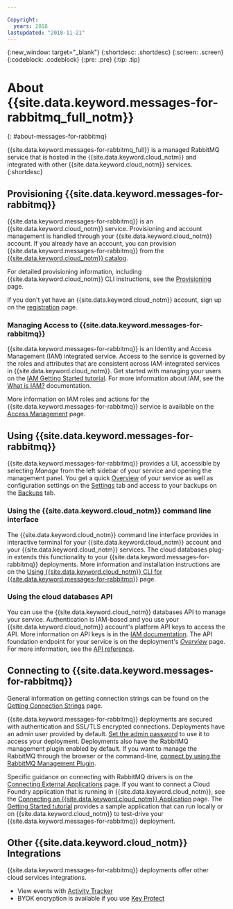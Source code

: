 ```yaml
---

Copyright:
  years: 2018
lastupdated: "2018-11-21"
---
```


{:new_window: target="_blank"}
{:shortdesc: .shortdesc}
{:screen: .screen}
{:codeblock: .codeblock}
{:pre: .pre}
{:tip: .tip}

# About {{site.data.keyword.messages-for-rabbitmq_full_notm}}
{: #about-messages-for-rabbitmq}

{{site.data.keyword.messages-for-rabbitmq_full}} is a managed RabbitMQ service that is hosted in the {{site.data.keyword.cloud_notm}} and integrated with other {{site.data.keyword.cloud_notm}} services. 
{:shortdesc}

## Provisioning {{site.data.keyword.messages-for-rabbitmq}}

{{site.data.keyword.messages-for-rabbitmq}} is an {{site.data.keyword.cloud_notm}} service. Provisioning and account management is handled through your {{site.data.keyword.cloud_notm}} account. If you already have an account, you can provision {{site.data.keyword.messages-for-rabbitmq}} from the [{{site.data.keyword.cloud_notm}} catalog](https://{DomainName}/catalog/services/messages-for-rabbitmq).

For detailed provisioning information, including {{site.data.keyword.cloud_notm}} CLI instructions, see the [Provisioning](./howto-provisioning.html) page.

If you don't yet have an {{site.data.keyword.cloud_notm}} account, sign up on the [registration](https://{DomainName}/registration/) page.

### Managing Access to {{site.data.keyword.messages-for-rabbitmq}}

{{site.data.keyword.messages-for-rabbitmq}} is an Identity and Access Management (IAM) integrated service. Access to the service is governed by the roles and attributes that are consistent across IAM-integrated services in {{site.data.keyword.cloud_notm}}. Get started with managing your users on the [IAM Getting Started tutorial](https://{DomainName}/docs/iam/quickstart.html#getstarted). For more information about IAM, see the [What is IAM?](https://{DomainName}/docs/iam/index.html#iamoverview) documentation.

More information on IAM roles and actions for the {{site.data.keyword.messages-for-rabbitmq}} service is available on the [Access Management](./reference-access-management.html) page.

## Using {{site.data.keyword.messages-for-rabbitmq}}

{{site.data.keyword.messages-for-rabbitmq}} provides a UI, accessible by selecting _Manage_ from the left sidebar of your service and opening the management panel. You get a quick [Overview](./dashboard-overview.html) of your service as well as configuration settings on the [Settings](./dashboard-settings.html) tab and access to your backups on the [Backups](./dashboard-backups.html) tab.

### Using the {{site.data.keyword.cloud_notm}} command line interface

The {{site.data.keyword.cloud_notm}} command line interface provides in interactive terminal for your {{site.data.keyword.cloud_notm}} account and your {{site.data.keyword.cloud_notm}} services. The cloud databases plug-in extends this functionality to your {{site.data.keyword.messages-for-rabbitmq}} deployments. More information and installation instructions are on the [Using {{site.data.keyword.cloud_notm}} CLI for {{site.data.keyword.messages-for-rabbitmq}}](./howto-using-ibmcloud-cli.html) page.

### Using the cloud databases API

You can use the {{site.data.keyword.cloud_notm}} databases API to manage your service. Authentication is IAM-based and you use your {{site.data.keyword.cloud_notm}} account's platform API keys to access the API. More information on API keys is in the [IAM documentation](https://{DomainName}/docs/iam/apikeys.html#platform-api-keys). The API foundation endpoint for your service is on the deployment's [_Overview_](./dashboard-overview.html) page. For more information, see the [API reference](https://{DomainName}/apidocs/cloud-databases-api).

## Connecting to {{site.data.keyword.messages-for-rabbitmq}}

General information on getting connection strings can be found on the [Getting Connection Strings](./howto-getting-connection-strings) page.

{{site.data.keyword.messages-for-rabbitmq}} deployments are secured with authentication and SSL/TLS encrypted connections. Deployments have an admin user provided by default. [Set the admin password](./howto-admin-password.html) to use it to access your deployment. Deployments also have the RabbitMQ management plugin enabled by default. If you want to manage the RabbitMQ through the browser or the command-line, [connect by using the RabbitMQ Management Plugin](./connecting-cli-client.html).

Specific guidance on connecting with RabbitMQ drivers is on the [Connecting External Applications](./connecting-external.html) page. If you want to connect a Cloud Foundry application that is running in {{site.data.keyword.cloud_notm}}, see the [Connecting an {{site.data.keyword.cloud_notm}} Application](./connecting-ibmcloud-app.html) page. The [Getting Started tutorial](./getting-started.html) provides a sample application that can run locally or on {{site.data.keyword.cloud_notm}} to test-drive your {{site.data.keyword.messages-for-rabbitmq}} deployment.

## Other {{site.data.keyword.cloud_notm}} Integrations

{{site.data.keyword.messages-for-rabbitmq}} deployments offer other cloud services integrations. 
- View events with [Activity Tracker](./reference-activity-tracker.html)
- BYOK encryption is available if you use [Key Protect](./reference-key-protect.html)










